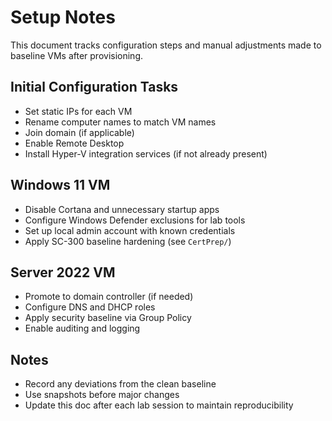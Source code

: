 # Setup Notes

This document tracks configuration steps and manual adjustments made to baseline VMs after provisioning.

## Initial Configuration Tasks

- Set static IPs for each VM
- Rename computer names to match VM names
- Join domain (if applicable)
- Enable Remote Desktop
- Install Hyper-V integration services (if not already present)

## Windows 11 VM

- Disable Cortana and unnecessary startup apps
- Configure Windows Defender exclusions for lab tools
- Set up local admin account with known credentials
- Apply SC-300 baseline hardening (see `CertPrep/`)

## Server 2022 VM

- Promote to domain controller (if needed)
- Configure DNS and DHCP roles
- Apply security baseline via Group Policy
- Enable auditing and logging

## Notes

- Record any deviations from the clean baseline
- Use snapshots before major changes
- Update this doc after each lab session to maintain reproducibility
